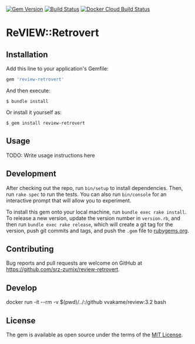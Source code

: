 [![Gem Version](https://badge.fury.io/rb/review-retrovert.svg)](https://badge.fury.io/rb/review-retrovert)
[![Build Status](https://travis-ci.com/srz-zumix/review-retrovert.svg?token=ArNHjRjvfZfyqQUCbXSt&branch=master)](https://travis-ci.com/srz-zumix/review-retrovert)
[![Docker Cloud Build Status](https://img.shields.io/docker/cloud/build/srzzumix/review-retrovert.svg)](https://hub.docker.com/r/srzzumix/review-retrovert/)

# ReVIEW::Retrovert

## Installation

Add this line to your application's Gemfile:

```ruby
gem 'review-retrovert'
```

And then execute:

    $ bundle install

Or install it yourself as:

    $ gem install review-retrovert

## Usage

TODO: Write usage instructions here

## Development

After checking out the repo, run `bin/setup` to install dependencies. Then, run `rake spec` to run the tests. You can also run `bin/console` for an interactive prompt that will allow you to experiment.

To install this gem onto your local machine, run `bundle exec rake install`. To release a new version, update the version number in `version.rb`, and then run `bundle exec rake release`, which will create a git tag for the version, push git commits and tags, and push the `.gem` file to [rubygems.org](https://rubygems.org).

## Contributing

Bug reports and pull requests are welcome on GitHub at https://github.com/srz-zumix/review-retrovert.


## Develop

docker run -it --rm -v $(pwd)/../:/github vvakame/review:3.2 bash

## License

The gem is available as open source under the terms of the [MIT License](https://opensource.org/licenses/MIT).
